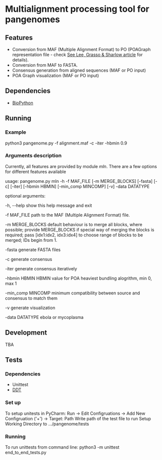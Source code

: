# Multialignment processing tool for pangenomes

## Features
* Conversion from MAF (Multiple Alignment Format) to PO (POAGraph representation file - check [See Lee, Grasso & Sharlow article](https://academic.oup.com/bioinformatics/article/18/3/452/236691/Multiple-sequence-alignment-using-partial-order) for details).
* Conversion from MAF to FASTA.
* Consensus generation from aligned sequences (MAF or PO input)
* POA Graph visualization (MAF or PO input)

## Dependencies
* [BioPython](http://biopython.org/wiki/Download)

## Running

### Example
python3 pangenome.py -f alignment.maf -c -iter -hbmin 0.9

### Arguments description
Currently, all features are provided by module *mln*. There are a few options for different features available

usage: pangenome.py mln -h -f MAF_FILE [-m MERGE_BLOCKS] [-fasta] [-c]
                        [-iter] [-hbmin HBMIN] [-min_comp MINCOMP] [-v] -data
                        DATATYPE

optional arguments:

  -h, --help         show this help message and exit
  
  -f MAF_FILE        path to the MAF (Multiple Alignment Format) file.
  
  -m MERGE_BLOCKS    default behaviour is to merge all blocks, where possible; provide MERGE_BLOCKS if special way of merging the blocks is required; pass [idx1:idx2, idx3:idx4] to choose range of blocks to be merged; IDs begin from 1.
  
  -fasta             generate FASTA files
  
  -c                 generate consensus
  
  -iter              generate consensus iteratively
  
  -hbmin HBMIN       HBMIN value for POA heaviest bundling alogrithm, min 0,
                     max 1
                     
  -min_comp MINCOMP  minimum compatibility between source and consensus to
                     match them
                     
  -v                 generate visualization
  
  -data DATATYPE     ebola or mycoplasma
 
## Development
TBA

## Tests

### Dependencies
* Unittest
* [DDT](https://github.com/txels/ddt)

### Set up
To setup unitests in PyCharm:
Run -> Edit Configruations -> Add New Configruation ('+') -> 
Target: Path
Write path of the test file to run
Setup Working Directory to .../pangenome/tests

### Running
To run unittests from command line:
python3 -m unittest end_to_end_tests.py

